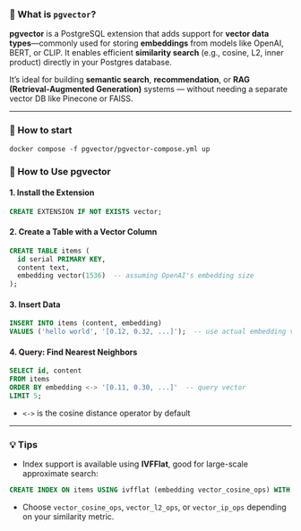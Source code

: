 ### 🧠 What is `pgvector`?

**pgvector** is a PostgreSQL extension that adds support for **vector data types**—commonly used for storing **embeddings** from models like OpenAI, BERT, or CLIP. It enables efficient **similarity search** (e.g., cosine, L2, inner product) directly in your Postgres database.

It’s ideal for building **semantic search**, **recommendation**, or **RAG (Retrieval-Augmented Generation)** systems — without needing a separate vector DB like Pinecone or FAISS.

---

### 🔧 How to start
```shell
docker compose -f pgvector/pgvector-compose.yml up
```

### 🚀 How to Use pgvector

#### 1. **Install the Extension**
```sql
CREATE EXTENSION IF NOT EXISTS vector;
```

#### 2. **Create a Table with a Vector Column**
```sql
CREATE TABLE items (
  id serial PRIMARY KEY,
  content text,
  embedding vector(1536)  -- assuming OpenAI's embedding size
);
```

#### 3. **Insert Data**
```sql
INSERT INTO items (content, embedding)
VALUES ('hello world', '[0.12, 0.32, ...]');  -- use actual embedding values
```

#### 4. **Query: Find Nearest Neighbors**
```sql
SELECT id, content
FROM items
ORDER BY embedding <-> '[0.11, 0.30, ...]'  -- query vector
LIMIT 5;
```
- `<->` is the cosine distance operator by default

---

### 💡 Tips
- Index support is available using **IVFFlat**, good for large-scale approximate search:
```sql
CREATE INDEX ON items USING ivfflat (embedding vector_cosine_ops) WITH (lists = 100);
```
- Choose `vector_cosine_ops`, `vector_l2_ops`, or `vector_ip_ops` depending on your similarity metric.
